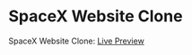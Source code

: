 <h1>SpaceX Website Clone</h1>
<p>SpaceX Website Clone: <a href="https://rayyannnnnnn.github.io/spacex-website-clone/">Live Preview</a></p>
